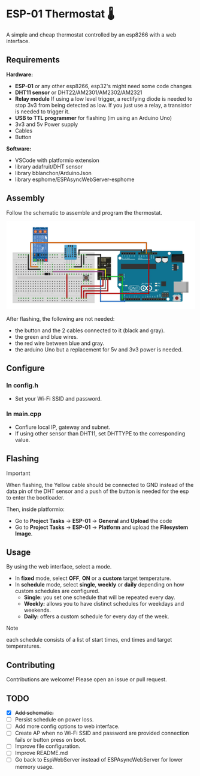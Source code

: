 # ESP-01 Thermostat 🌡
A simple and cheap thermostat controlled by an esp8266 with a web interface.

## Requirements

**Hardware:**
* **ESP-01** or any other esp8266, esp32's might need some code changes
* **DHT11 sensor** or DHT22/AM2301/AM2302/AM2321  
* **Relay module** If using a low level trigger, a rectifying diode is needed to stop 3v3 from being detected as low. If you just use a relay, a transistor is needed to trigger it.
* **USB to TTL programmer** for flashing (im using an Arduino Uno)
* 3v3 and 5v Power supply
* Cables
* Button


**Software:**
* VSCode with platformio extension
* library adafruit/DHT sensor 
* library bblanchon/ArduinoJson
* library esphome/ESPAsyncWebServer-esphome

## Assembly

Follow the schematic to assemble and program the thermostat.

![schematic](assets/schematic.webp)

After flashing, the following are not needed:
* the button and the 2 cables connected to it (black and gray).
* the green and blue wires.
* the red wire between blue and gray.
* the arduino Uno but a replacement for 5v and 3v3 power is needed.

## Configure

### In config.h
* Set your Wi-Fi SSID and password.

### In main.cpp
* Confiure local IP, gateway and subnet.
* If using other sensor than DHT11, set DHTTYPE to the corresponding value.

## Flashing

> [!IMPORTANT]
> When flashing, the Yellow cable should be connected to GND instead of the data pin of the DHT sensor and a push of the button is needed for the esp to enter the bootloader.

Then, inside platformio:
* Go to **Project Tasks** -> **ESP-01** -> **General** and **Upload** the code
* Go to **Project Tasks** -> **ESP-01** -> **Platform** and upload the **Filesystem Image**.

## Usage
By using the web interface, select a mode.
* In **fixed** mode, select **OFF**, **ON** or a **custom** target temperature. 
* In **schedule** mode, select **single**, **weekly** or **daily** depending on how custom schedules are configured.
  * **Single:** you set one schedule that will be repeated every day.
  * **Weekly:** allows you to have distinct schedules for weekdays and weekends.
  * **Daily:** offers a custom schedule for every day of the week.

> [!NOTE]
> each schedule consists of a list of start times, end times and target temperatures.

## Contributing
Contributions are welcome! Please open an issue or pull request.

## TODO
- [x] ~~Add schematic.~~
- [ ] Persist schedule on power loss.
- [ ] Add more config options to web interface.
- [ ] Create AP when no Wi-Fi SSID and password are provided connection fails or button press on boot.
- [ ] Improve file configuration.
- [ ] Improve README.md
- [ ] Go back to EspWebServer instead of ESPAsyncWebServer for lower memory usage.